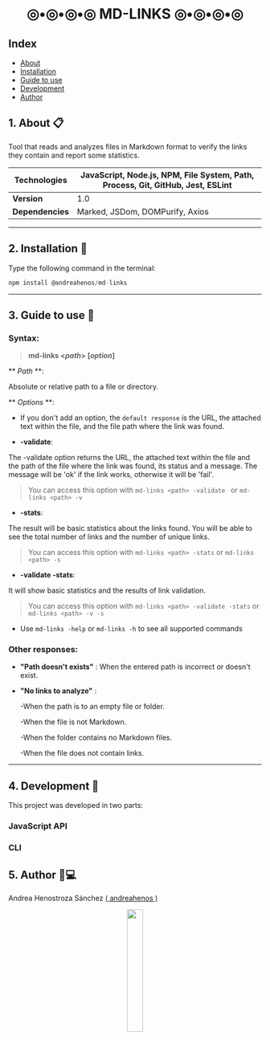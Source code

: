 <div align=center><h1>◎•◎•◎•◎ MD-LINKS ◎•◎•◎•◎</h1></div>

## Index
* [About](#about)
* [Installation](#installation)
* [Guide to use](#guide-to-use)
* [Development](#development)
* [Author](#author)

## 1. About 📋

Tool that reads and analyzes files in Markdown format to verify the links they contain and report some statistics.

 **Technologies** | JavaScript, Node.js, NPM, File System, Path, Process, Git, GitHub, Jest, ESLint |
 --- | --- |
 **Version** | 1.0 |
**Dependencies** |  Marked, JSDom, DOMPurify, Axios

---

## 2. Installation 🔧

Type the following command in the terminal: 

``` js
npm install @andreahenos/md-links
```
---

## 3. Guide to use 📘

### Syntax:

> **md-links <*path*> [*option*]**

** *Path* **: 

Absolute or relative path to a file or directory.

** *Options* **:
- If you don't add an option, the `default response` is the URL, the attached text within the file, and the file path where the link was found.

-  **-validate**: 

The -validate option returns the URL, the attached text within the file and the path of the file where the link was found, its status and a message. The message will be 'ok' if the link works, otherwise it will be 'fail'.

 > You can access this option with `md-links <path> -validate ` or `md-links <path> -v `


- **-stats**:

The result will be basic statistics about the links found. You will be able to see the total number of links and the number of unique links.

> You can access this option with `md-links <path> -stats` or `md-links <path> -s`

- **-validate -stats**:

It will show basic statistics and the results of link validation.

> You can access this option with `md-links <path> -validate -stats` or `md-links <path> -v -s`


- Use  `md-links -help`  or `md-links -h` to see all supported commands

### Other responses:

  - **"Path doesn't exists"** : When the entered path is incorrect or doesn't exist.
  - **"No links to analyze"** :

      -When the path is to an empty file or folder.

      -When the file is not Markdown.

      -When the folder contains no Markdown files.

      -When the file does not contain links.
---

## 4. Development 🔨
This project was developed in two parts:

### JavaScript API

### CLI

## 5. Author 👩💻
Andrea Henostroza Sánchez [( andreahenos )](https://github.com/andreahenos)

<div align=center><img src="https://c.tenor.com/OKLkZ1Um5HIAAAAC/mad-typing.gif" width=25% ></div>